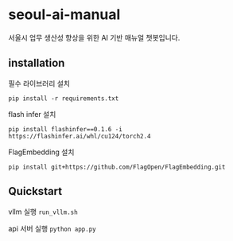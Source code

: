 # seoul-ai-manual
서울시 업무 생산성 향상을 위한 AI 기반 매뉴얼 챗봇입니다.

## installation

필수 라이브러리 설치

`pip install -r requirements.txt`

flash infer 설치

`pip install flashinfer==0.1.6 -i https://flashinfer.ai/whl/cu124/torch2.4`

FlagEmbedding 설치

`pip install git+https://github.com/FlagOpen/FlagEmbedding.git`

## Quickstart

vllm 실행
`run_vllm.sh`

api 서버 실행
`python app.py`
